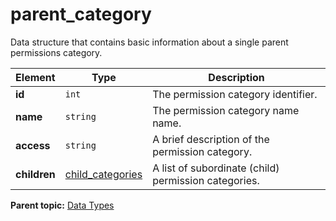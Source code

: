 # parent_category

Data structure that contains basic information about a single parent permissions category.

|Element|Type|Description|
|-------|----|-----------|
|**id** |`int` | The permission category identifier. |
|**name** |`string` | The permission category name name. |
|**access** |`string` | A brief description of the permission category. |
|**children** |[child_categories](r_child_categories.md#) | A list of subordinate (child) permission categories. |

**Parent topic:** [Data Types](../data_types/c_datatypes.md)

